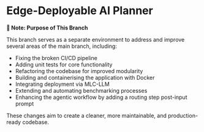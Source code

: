 # Edge-Deployable AI Planner

**📌 Note: Purpose of This Branch**

This branch serves as a separate environment to address and improve several areas of the main branch, including:

- Fixing the broken CI/CD pipeline  
- Adding unit tests for core functionality  
- Refactoring the codebase for improved modularity  
- Building and containerising the application with Docker  
- Integrating deployment via MLC-LLM  
- Extending and automating benchmarking processes  
- Enhancing the agentic workflow by adding a routing step post-input prompt  

These changes aim to create a cleaner, more maintainable, and production-ready codebase.
